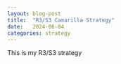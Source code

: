 ```yaml
---
layout: blog-post
title:  "R3/S3 Camarilla Strategy"
date:   2024-06-04
categories: strategy
---
```



This is my R3/S3 strategy